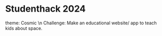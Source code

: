 # Studenthack 2024
theme: Cosmic \n
Challenge: Make an educational website/ app to teach kids about space.
